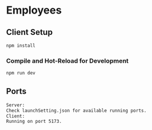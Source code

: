 # Employees

## Client Setup

```sh
npm install
```

### Compile and Hot-Reload for Development

```sh
npm run dev
```

## Ports
```sh
Server:
Check launchSetting.json for available running ports.
Client:
Running on port 5173.
```
